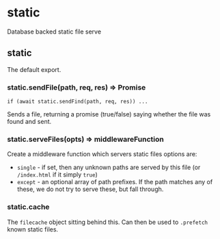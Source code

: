 # static
Database backed static file serve

## static
The default export.

### static.sendFile(path, req, res) => Promise<boolean>
`if (await static.sendFind(path, req, res)) ...`

Sends a file, returning a promise (true/false) saying whether the file was found and sent.

### static.serveFiles(opts) => middlewareFunction

Create a middleware function which servers static files
options are:
- `single` - if set, then any unknown paths are served by this file (or `/index.html` if it simply `true`)
- `except` - an optional array of path prefixes. If the path matches any of these, we do not try to serve these, but fall through.

### static.cache

The `filecache` object sitting behind this. Can then be used to `.prefetch` known static files.
